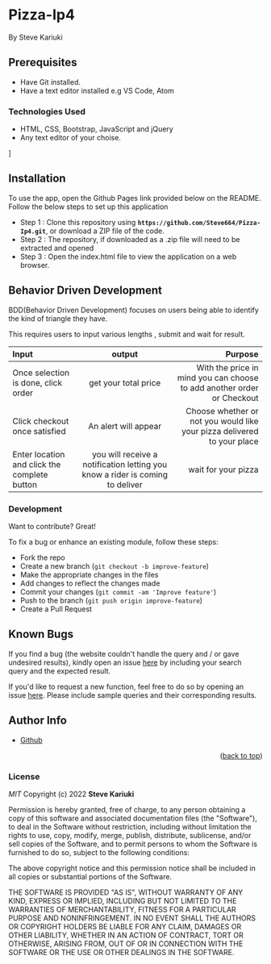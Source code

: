 # Pizza-Ip4
By Steve Kariuki

## Prerequisites
- Have Git installed.
- Have a text editor installed e.g VS Code, Atom

### Technologies Used
- HTML, CSS, Bootstrap, JavaScript and jQuery
- Any text editor of your choise.

]
 ## Installation
 
To use the app, open the Github Pages link provided below on the README.
Follow the below steps to set up this application
* Step 1 : Clone this repository using **`https://github.com/Steve664/Pizza-Ip4.git`**, or download a ZIP file of the code.
* Step 2 : The repository, if downloaded as a .zip file will need to be extracted and opened
* Step 3 : Open the index.html file to view the application on a web browser.

## Behavior Driven Development
BDD(Behavior Driven Development) focuses on users being able to identify the kind of triangle they have.

This requires users to input various lengths , submit and wait for result.

| Input                                         |                                     output                                    |                                                                 Purpose |
| :-------------------------------------------- | :---------------------------------------------------------------------------: | ----------------------------------------------------------------------: |
| Once selection is done, click order           |                              get your total price                             |  With the price in mind you can choose to add another order or Checkout |
| Click checkout once satisfied                 |                              An alert will appear                             | Choose whether or not you would like your pizza delivered to your place |
| Enter location  and click the complete button | you will receive a notification letting you know a rider is coming to deliver |                                                     wait for your pizza |


### Development

Want to contribute? Great!

To fix a bug or enhance an existing module, follow these steps:

- Fork the repo
- Create a new branch (`git checkout -b improve-feature`)
- Make the appropriate changes in the files
- Add changes to reflect the changes made
- Commit your changes (`git commit -am 'Improve feature'`)
- Push to the branch (`git push origin improve-feature`)
- Create a Pull Request 

## Known Bugs

If you find a bug (the website couldn't handle the query and / or gave undesired results), kindly open an issue [here](https://google.com) by including your search query and the expected result.

If you'd like to request a new function, feel free to do so by opening an issue [here](https://google.com). Please include sample queries and their corresponding results.

## Author Info
<ul>
 <li><a href="https://github.com/Steve664?tab=repositories">Github</a></li>
</ul>
 <p align="right">(<a href="#top">back to top</a>)</p>


### License

*MIT*
Copyright (c) 2022 **Steve Kariuki**

Permission is hereby granted, free of charge, to any person obtaining a copy of this software and associated documentation files (the "Software"), to deal in the Software without restriction, including without limitation the rights to use, copy, modify, merge, publish, distribute, sublicense, and/or sell copies of the Software, and to permit persons to whom the Software is furnished to do so, subject to the following conditions:

The above copyright notice and this permission notice shall be included in all copies or substantial portions of the Software.

THE SOFTWARE IS PROVIDED "AS IS", WITHOUT WARRANTY OF ANY KIND, EXPRESS OR IMPLIED, INCLUDING BUT NOT LIMITED TO THE WARRANTIES OF MERCHANTABILITY, FITNESS FOR A PARTICULAR PURPOSE AND NONINFRINGEMENT. IN NO EVENT SHALL THE AUTHORS OR COPYRIGHT HOLDERS BE LIABLE FOR ANY CLAIM, DAMAGES OR OTHER LIABILITY, WHETHER IN AN ACTION OF CONTRACT, TORT OR OTHERWISE, ARISING FROM, OUT OF OR IN CONNECTION WITH THE SOFTWARE OR THE USE OR OTHER DEALINGS IN THE SOFTWARE.
